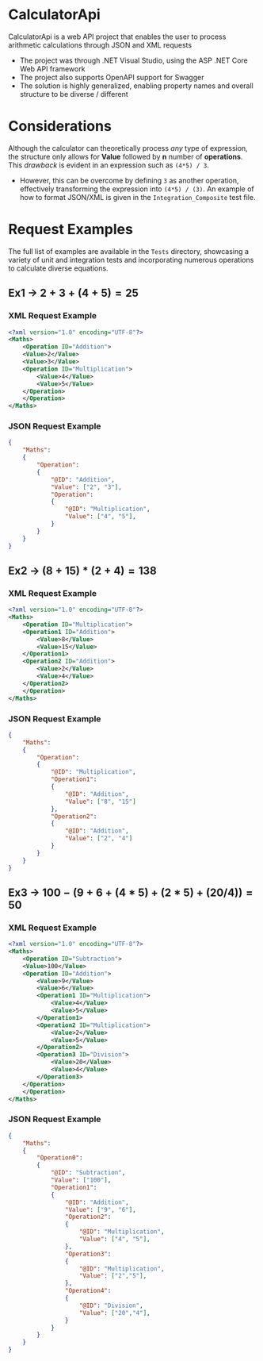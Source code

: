 # CalculatorApi
CalculatorApi is a web API project that enables the user to process arithmetic calculations through JSON and XML requests
- The project was through .NET Visual Studio, using the ASP .NET Core Web API framework
- The project also supports OpenAPI support for Swagger
- The solution is highly generalized, enabling property names and overall structure to be diverse / different
# Considerations
Although the calculator can theoretically process *any* type of expression, the structure only allows for **Value** followed by **n** number of **operations**. This *drawback* is evident in an expression such as `(4*5) / 3`.
- However, this can be overcome by defining `3` as another operation, effectively transforming the expression into `(4*5) / (3)`. An example of how to format JSON/XML is given in the `Integration_Composite` test file.
# Request Examples
The full list of examples are available in the `Tests` directory, showcasing a variety of unit and integration tests and incorporating numerous operations to calculate diverse equations.

## Ex1 → $2 + 3 + (4 + 5) = 25$

### XML Request Example
```xml
<?xml version="1.0" encoding="UTF-8"?>
<Maths>
    <Operation ID="Addition">
    <Value>2</Value>
    <Value>3</Value>
    <Operation ID="Multiplication">
        <Value>4</Value>
        <Value>5</Value>
    </Operation>
    </Operation>
</Maths>
```

### JSON Request Example
```json
{
    "Maths": 
    {
        "Operation": 
        {
            "@ID": "Addition",
            "Value": ["2", "3"],
            "Operation": 
            {
                "@ID": "Multiplication",
                "Value": ["4", "5"],
            }
        }
    }
}
```

## Ex2 → $(8 + 15) * (2 + 4) = 138$

### XML Request Example

```xml
<?xml version="1.0" encoding="UTF-8"?>
<Maths>
    <Operation ID="Multiplication">
    <Operation1 ID="Addition">
        <Value>8</Value>
        <Value>15</Value>
    </Operation1>
    <Operation2 ID="Addition">
        <Value>2</Value>
        <Value>4</Value>
    </Operation2>
    </Operation>
</Maths>
```

### JSON Request Example

```json
{
    "Maths": 
    {
        "Operation": 
        {
            "@ID": "Multiplication",
            "Operation1": 
            {
                "@ID": "Addition",
                "Value": ["8", "15"]
            },
            "Operation2": 
            {
                "@ID": "Addition",
                "Value": ["2", "4"]
            }
        }
    }
}
```

## Ex3 → $100 - (9 + 6 + (4 * 5) + (2 * 5) + (20 / 4)) = 50$

### XML Request Example
```xml
<?xml version="1.0" encoding="UTF-8"?>
<Maths>
    <Operation ID="Subtraction">
    <Value>100</Value>
    <Operation ID="Addition">
        <Value>9</Value>
        <Value>6</Value>
        <Operation1 ID="Multiplication">
            <Value>4</Value>
            <Value>5</Value>
        </Operation1>
        <Operation2 ID="Multiplication">
            <Value>2</Value>
            <Value>5</Value>
        </Operation2>
        <Operation3 ID="Division">
            <Value>20</Value>
            <Value>4</Value>
        </Operation3>
    </Operation>
    </Operation>
</Maths>
```

### JSON Request Example
```json
{
    "Maths": 
    {
        "Operation0":
        {
            "@ID": "Subtraction",
            "Value": ["100"],
            "Operation1": 
            {
                "@ID": "Addition",
                "Value": ["9", "6"],
                "Operation2": 
                {
                    "@ID": "Multiplication",
                    "Value": ["4", "5"],
                },
                "Operation3": 
                {
                    "@ID": "Multiplication",
                    "Value": ["2","5"],
                },
                "Operation4": 
                {
                    "@ID": "Division",
                    "Value": ["20","4"],
                }
            }
        }
    }
}
```
